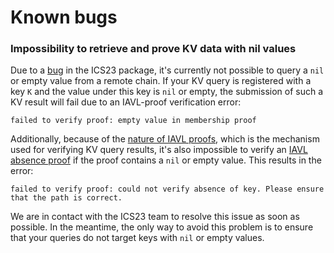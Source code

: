 # Known bugs

### Impossibility to retrieve and prove KV data with nil values

Due to a [bug](https://github.com/cosmos/ics23/issues/134) in the ICS23 package, it's currently not possible to query a `nil` or empty value from a remote chain. If your KV query is registered with a key `K` and the value under this key is `nil` or empty, the submission of such a KV result will fail due to an IAVL-proof verification error:

```
failed to verify proof: empty value in membership proof
```

Additionally, because of the [nature of IAVL proofs](https://github.com/cosmos/cosmos-sdk/blob/ae77f0080a724b159233bd9b289b2e91c0de21b5/docs/interfaces/lite/specification.md), which is the mechanism used for verifying KV query results, it's also impossible to verify an [IAVL absence proof](https://github.com/cosmos/cosmos-sdk/blob/ae77f0080a724b159233bd9b289b2e91c0de21b5/docs/interfaces/lite/specification.md#iavl-absence-proof) if the proof contains a `nil` or empty value. This results in the error:

```
failed to verify proof: could not verify absence of key. Please ensure that the path is correct.
```

We are in contact with the ICS23 team to resolve this issue as soon as possible. In the meantime, the only way to avoid this problem is to ensure that your queries do not target keys with `nil` or empty values.